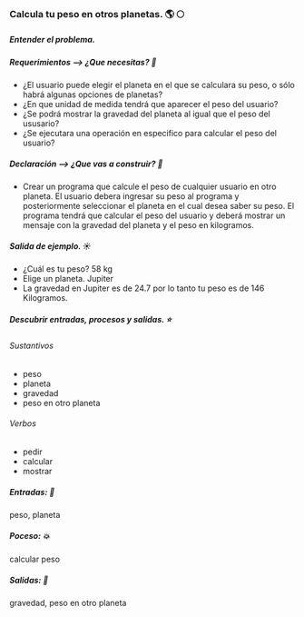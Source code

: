 ### Calcula tu peso en otros planetas. :earth_americas: :full_moon:

##### Entender el problema.
##### Requerimientos --> ¿Que necesitas? :first_quarter_moon_with_face:
* ¿El usuario puede elegir el planeta en el que se   calculara su peso, o sólo habrá algunas opciones de   planetas?
* ¿En que unidad de medida tendrá que aparecer el peso del usuario?
* ¿Se podrá mostrar la gravedad del planeta al igual que el peso del ususario?
* ¿Se ejecutara una operación en especifico para calcular el peso del usuario?
##### Declaración --> ¿Que vas a construir? :rocket:
* Crear un programa que calcule el peso de cualquier usuario en otro planeta. El usuario debera ingresar su peso al programa y posteriormente seleccionar el planeta en el cual desea saber su peso. El programa tendrá que calcular el peso del usuario y deberá mostrar un mensaje con la gravedad del planeta y el peso en kilogramos.
##### Salida de ejemplo. :sunny:
* ¿Cuál es tu peso? 58 kg
* Elige un planeta. Jupiter
* La gravedad en Jupiter es de 24.7 por lo tanto tu peso es de 146 Kilogramos.
##### Descubrir entradas, procesos y salidas. :star:
###### Sustantivos                
* peso
* planeta
* gravedad
* peso en otro planeta
###### Verbos
* pedir
* calcular
* mostrar
##### Entradas: :dancer:
peso, planeta
##### Poceso: :boom:
calcular peso
##### Salidas: :runner:
gravedad, peso en otro planeta
